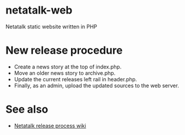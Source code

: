 # netatalk-web
Netatalk static website written in PHP

# New release procedure
- Create a news story at the top of index.php.
- Move an older news story to archive.php.
- Update the current releases left rail in header.php.
- Finally, as an admin, upload the updated sources to the web server.

# See also
- [Netatalk release process wiki](https://github.com/Netatalk/netatalk/wiki/Developer-Notes#user-content-Making_a_release)
